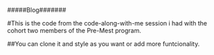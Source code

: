 #####Blog#######

#This is the code from the code-along-with-me session i had with the cohort two members of the Pre-Mest program.

##You can clone it and style as you want or add more funtcionality.
